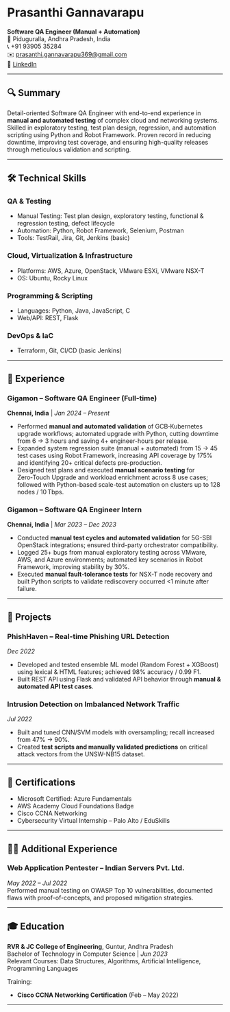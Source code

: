 # Prasanthi Gannavarapu

**Software QA Engineer (Manual + Automation)**  
📍 Piduguralla, Andhra Pradesh, India  
📞 +91 93905 35284  
✉️ prasanthi.gannavarapu369@gmail.com  
🔗 [LinkedIn](https://www.linkedin.com/in/prasanthi-gannavarapu)  

---

## 🔍 Summary

Detail-oriented Software QA Engineer with end-to-end experience in **manual and automated testing** of complex cloud and networking systems. Skilled in exploratory testing, test plan design, regression, and automation scripting using Python and Robot Framework. Proven record in reducing downtime, improving test coverage, and ensuring high-quality releases through meticulous validation and scripting.

---

## 🛠️ Technical Skills

### QA & Testing  
- Manual Testing: Test plan design, exploratory testing, functional & regression testing, defect lifecycle  
- Automation: Python, Robot Framework, Selenium, Postman  
- Tools: TestRail, Jira, Git, Jenkins (basic)

### Cloud, Virtualization & Infrastructure  
- Platforms: AWS, Azure, OpenStack, VMware ESXi, VMware NSX-T  
- OS: Ubuntu, Rocky Linux  

### Programming & Scripting  
- Languages: Python, Java, JavaScript, C  
- Web/API: REST, Flask  

### DevOps & IaC  
- Terraform, Git, CI/CD (basic Jenkins)  

---

## 💼 Experience

### Gigamon – Software QA Engineer (Full-time)  
**Chennai, India** | *Jan 2024 – Present*

- Performed **manual and automated validation** of GCB‑Kubernetes upgrade workflows; automated upgrade with Python, cutting downtime from 6 → 3 hours and saving 4+ engineer-hours per release.  
- Expanded system regression suite (manual + automated) from 15 → 45 test cases using Robot Framework, increasing API coverage by 175% and identifying 20+ critical defects pre-production.  
- Designed test plans and executed **manual scenario testing** for Zero‑Touch Upgrade and workload enrichment across 8 use cases; followed with Python-based scale-test automation on clusters up to 128 nodes / 10 Tbps.  

### Gigamon – Software QA Engineer Intern  
**Chennai, India** | *Mar 2023 – Dec 2023*

- Conducted **manual test cycles and automated validation** for 5G-SBI OpenStack integrations; ensured third-party orchestrator compatibility.  
- Logged 25+ bugs from manual exploratory testing across VMware, AWS, and Azure environments; automated key scenarios in Robot Framework, improving stability by 30%.  
- Executed **manual fault-tolerance tests** for NSX-T node recovery and built Python scripts to validate rediscovery occurred <1 minute after failure.

---

## 🧪 Projects

### PhishHaven – Real-time Phishing URL Detection  
*Dec 2022*

- Developed and tested ensemble ML model (Random Forest + XGBoost) using lexical & HTML features; achieved 98% accuracy / 0.99 F1.  
- Built REST API using Flask and validated API behavior through **manual & automated API test cases**.

### Intrusion Detection on Imbalanced Network Traffic  
*Jul 2022*

- Built and tuned CNN/SVM models with oversampling; recall increased from 47% → 90%.  
- Created **test scripts and manually validated predictions** on critical attack vectors from the UNSW-NB15 dataset.

---

## 📜 Certifications

- Microsoft Certified: Azure Fundamentals  
- AWS Academy Cloud Foundations Badge  
- Cisco CCNA Networking  
- Cybersecurity Virtual Internship – Palo Alto / EduSkills  

---

## 🧑‍💻 Additional Experience

### Web Application Pentester – Indian Servers Pvt. Ltd.  
*May 2022 – Jul 2022*  
Performed manual testing on OWASP Top 10 vulnerabilities, documented flaws with proof-of-concepts, and proposed mitigation strategies.

---

## 🎓 Education

**RVR & JC College of Engineering**, Guntur, Andhra Pradesh  
Bachelor of Technology in Computer Science | *Jun 2023*  
Relevant Courses: Data Structures, Algorithms, Artificial Intelligence, Programming Languages  

Training:  
- **Cisco CCNA Networking Certification** (Feb – May 2022)

---
